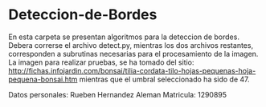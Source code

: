 # Deteccion-de-Bordes
En esta carpeta se presentan algoritmos para la deteccion de bordes.
Debera correrse el archivo detect.py, mientras los dos archivos restantes,
corresponden a subrutinas necesarias para el procesamiento de la imagen.
La imagen para realizar pruebas, se ha tomado del sitio:
http://fichas.infojardin.com/bonsai/tilia-cordata-tilo-hojas-pequenas-hoja-pequena-bonsai.htm
mientras que el umbral seleccionado ha sido de 47.

Datos personales:
Rueben Hernandez Aleman   Matricula: 1290895
